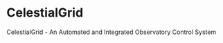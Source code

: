 CelestialGrid
=============

CelestialGrid - An Automated and Integrated Observatory Control System
